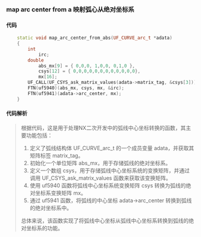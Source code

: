 ### map arc center from a 映射弧心从绝对坐标系

#### 代码

```cpp
    static void map_arc_center_from_abs(UF_CURVE_arc_t *adata)  
    {  
        int  
            irc;  
        double  
            abs_mx[9] = { 0,0,0, 1,0,0, 0,1,0 },  
            csys[12] = { 0,0,0,0,0,0,0,0,0,0,0,0},  
            mx[16];  
        UF_CALL(UF_CSYS_ask_matrix_values(adata->matrix_tag, &csys[3]));  
        FTN(uf5940)(abs_mx, csys, mx, &irc);  
        FTN(uf5941)(adata->arc_center, mx);  
    }

```

#### 代码解析

> 根据代码，这是用于处理NX二次开发中的弧线中心坐标转换的函数，其主要功能包括：
>
> 1. 定义了弧线结构体 UF_CURVE_arc_t 的一个成员变量 adata，并获取其矩阵标签 matrix_tag。
> 2. 初始化一个单位矩阵 abs_mx，用于存储弧线的绝对坐标系。
> 3. 定义一个数组 csys，用于存储弧线中心坐标系统的变换矩阵，并通过调用 UF_CSYS_ask_matrix_values 函数来获取该变换矩阵。
> 4. 使用 uf5940 函数将弧线中心坐标系统变换矩阵 csys 转换为弧线的绝对坐标系变换矩阵 mx。
> 5. 通过 uf5941 函数，将弧线的中心坐标 adata->arc_center 转换到弧线的绝对坐标系中。
>
> 总体来说，该函数实现了将弧线中心坐标从弧线中心坐标系转换到弧线的绝对坐标系的功能。
>
